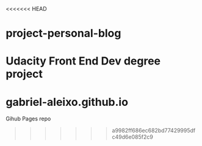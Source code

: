 <<<<<<< HEAD
# project-personal-blog
 Udacity Front End Dev degree project
=======
# gabriel-aleixo.github.io
Gihub Pages repo
>>>>>>> a9982ff686ec682bd77429995dfc49d6e085f2c9
